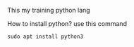 This my training python lang

How to install python?
use this command
```
sudo apt install python3
```
